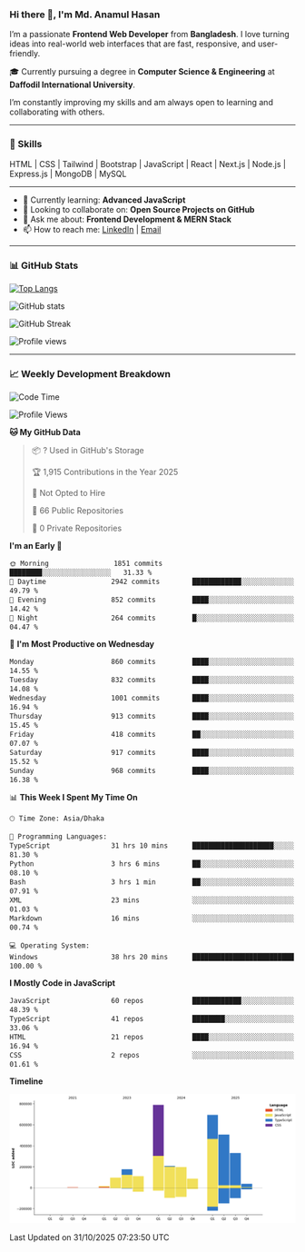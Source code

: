 ### Hi there 👋, I'm Md. Anamul Hasan

I’m a passionate **Frontend Web Developer** from **Bangladesh**. I love turning ideas into real-world web interfaces that are fast, responsive, and user-friendly.

🎓 Currently pursuing a degree in **Computer Science & Engineering** at **Daffodil International University**.

I’m constantly improving my skills and am always open to learning and collaborating with others.

---

### 🚀 Skills
HTML | CSS | Tailwind | Bootstrap | JavaScript | React | Next.js | Node.js | Express.js | MongoDB | MySQL 

---

- 🌱 Currently learning: **Advanced JavaScript**
- 👯 Looking to collaborate on: **Open Source Projects on GitHub**
- 💬 Ask me about: **Frontend Development & MERN Stack**
- 📫 How to reach me: [LinkedIn](https://www.linkedin.com/in/mdanamulhasan201) | [Email](mailto:anamulhasan3625@gmail.com)

---

### 📊 GitHub Stats

[![Top Langs](https://github-readme-stats.vercel.app/api/top-langs/?username=mdanamulhasan201&layout=compact)](https://github.com/anuraghazra/github-readme-stats)

![GitHub stats](https://github-readme-stats.vercel.app/api?username=mdanamulhasan201&show_icons=true&count_private=true&theme=tokyonight)

![GitHub Streak](https://streak-stats.demolab.com?user=mdanamulhasan201&theme=tokyonight)

![Profile views](https://gpvc.arturio.dev/mdanamulhasan201)

---

### 📈 Weekly Development Breakdown

<!--START_SECTION:waka-->
![Code Time](http://img.shields.io/badge/Code%20Time-934%20hrs%2036%20mins-blue)

![Profile Views](http://img.shields.io/badge/Profile%20Views-0-blue)

**🐱 My GitHub Data** 

> 📦 ? Used in GitHub's Storage 
 > 
> 🏆 1,915 Contributions in the Year 2025
 > 
> 🚫 Not Opted to Hire
 > 
> 📜 66 Public Repositories 
 > 
> 🔑 0 Private Repositories 
 > 
**I'm an Early 🐤** 

```text
🌞 Morning                1851 commits        ████████░░░░░░░░░░░░░░░░░   31.33 % 
🌆 Daytime                2942 commits        ████████████░░░░░░░░░░░░░   49.79 % 
🌃 Evening                852 commits         ████░░░░░░░░░░░░░░░░░░░░░   14.42 % 
🌙 Night                  264 commits         █░░░░░░░░░░░░░░░░░░░░░░░░   04.47 % 
```
📅 **I'm Most Productive on Wednesday** 

```text
Monday                   860 commits         ████░░░░░░░░░░░░░░░░░░░░░   14.55 % 
Tuesday                  832 commits         ████░░░░░░░░░░░░░░░░░░░░░   14.08 % 
Wednesday                1001 commits        ████░░░░░░░░░░░░░░░░░░░░░   16.94 % 
Thursday                 913 commits         ████░░░░░░░░░░░░░░░░░░░░░   15.45 % 
Friday                   418 commits         ██░░░░░░░░░░░░░░░░░░░░░░░   07.07 % 
Saturday                 917 commits         ████░░░░░░░░░░░░░░░░░░░░░   15.52 % 
Sunday                   968 commits         ████░░░░░░░░░░░░░░░░░░░░░   16.38 % 
```


📊 **This Week I Spent My Time On** 

```text
🕑︎ Time Zone: Asia/Dhaka

💬 Programming Languages: 
TypeScript               31 hrs 10 mins      ████████████████████░░░░░   81.30 % 
Python                   3 hrs 6 mins        ██░░░░░░░░░░░░░░░░░░░░░░░   08.10 % 
Bash                     3 hrs 1 min         ██░░░░░░░░░░░░░░░░░░░░░░░   07.91 % 
XML                      23 mins             ░░░░░░░░░░░░░░░░░░░░░░░░░   01.03 % 
Markdown                 16 mins             ░░░░░░░░░░░░░░░░░░░░░░░░░   00.74 % 

💻 Operating System: 
Windows                  38 hrs 20 mins      █████████████████████████   100.00 % 
```

**I Mostly Code in JavaScript** 

```text
JavaScript               60 repos            ████████████░░░░░░░░░░░░░   48.39 % 
TypeScript               41 repos            ████████░░░░░░░░░░░░░░░░░   33.06 % 
HTML                     21 repos            ████░░░░░░░░░░░░░░░░░░░░░   16.94 % 
CSS                      2 repos             ░░░░░░░░░░░░░░░░░░░░░░░░░   01.61 % 
```



**Timeline**

![Lines of Code chart](https://raw.githubusercontent.com/mdanamulhasan201/mdanamulhasan201/main/assets/bar_graph.png)


 Last Updated on 31/10/2025 07:23:50 UTC
<!--END_SECTION:waka-->
